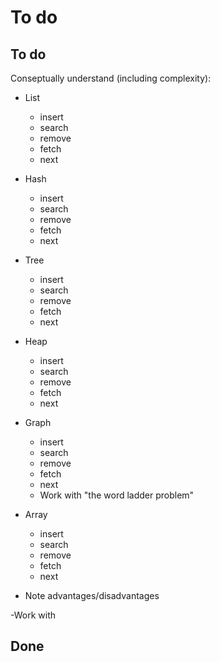 # To do

## To do
Conseptually understand (including complexity):
- List
    - insert
    - search
    - remove
    - fetch
    - next
- Hash
    - insert
    - search
    - remove
    - fetch
    - next
- Tree
    - insert
    - search
    - remove
    - fetch
    - next
- Heap
    - insert
    - search
    - remove
    - fetch
    - next
- Graph
    - insert
    - search
    - remove
    - fetch
    - next
    - Work with "the word ladder problem"
- Array
    - insert
    - search
    - remove
    - fetch
    - next

- Note advantages/disadvantages

-Work with



## Done